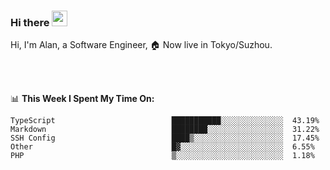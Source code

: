 ### Hi there <img src="https://media.giphy.com/media/hvRJCLFzcasrR4ia7z/giphy.gif" width="25px">

<!-- ![visitors](https://visitor-badge.glitch.me/badge?page_id=dislfyer.dislfyer) -->

Hi, I'm Alan, a Software Engineer, 🏠 Now live in Tokyo/Suzhou.

<br/>
<br/>

📊 **This Week I Spent My Time On:**


<!--START_SECTION:waka-->

```text
TypeScript                          ███████████░░░░░░░░░░░░░░  43.19%
Markdown                            ████████░░░░░░░░░░░░░░░░░  31.22%
SSH Config                          ████▒░░░░░░░░░░░░░░░░░░░░  17.45%
Other                               █▓░░░░░░░░░░░░░░░░░░░░░░░  6.55%
PHP                                 ▒░░░░░░░░░░░░░░░░░░░░░░░░  1.18%
```

<!--END_SECTION:waka-->

<!--
**About Me:**
 -->
